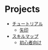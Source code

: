 # Projects

* [チュートリアル](/tutorials)
  * [矢印](/tutorials/arrow)
* [スキルマップ](/skillmaps)
  * [初心者向け](/pxt-sample/skillmap.html#docs:/skillmap/beginner)
